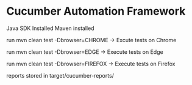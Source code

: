 # Cucumber Automation Framework

Java SDK Installed
Maven installed

run mvn clean test -Dbrowser=CHROME   -> Excute tests on Chrome

run mvn clean test -Dbrowser=EDGE  -> Execute tests on Edge

run mvn clean test -Dbrowser=FIREFOX  -> Execute tests on Firefox

reports stored in target/cucumber-reports/
